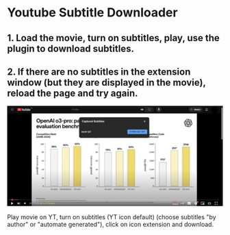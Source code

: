 

# Youtube Subtitle Downloader

## 1. Load the movie, turn on subtitles, play, use the plugin to download subtitles.
## 2. If there are no subtitles in the extension window (but they are displayed in the movie), reload the page and try again.


![YoutubeSubtitleDownloader2.0.png](images/YoutubeSubtitleDownloader2.0.png)

Play movie on YT, turn on subtitles (YT icon default) (choose subtitles "by author" or "automate generated"), click on icon extension and download.
